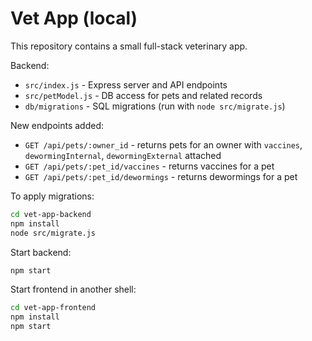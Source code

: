 # Vet App (local)

This repository contains a small full-stack veterinary app.

Backend:
- `src/index.js` - Express server and API endpoints
- `src/petModel.js` - DB access for pets and related records
- `db/migrations` - SQL migrations (run with `node src/migrate.js`)

New endpoints added:
- `GET /api/pets/:owner_id` - returns pets for an owner with `vaccines`, `dewormingInternal`, `dewormingExternal` attached
- `GET /api/pets/:pet_id/vaccines` - returns vaccines for a pet
- `GET /api/pets/:pet_id/dewormings` - returns dewormings for a pet

To apply migrations:

```bash
cd vet-app-backend
npm install
node src/migrate.js
```

Start backend:

```bash
npm start
```

Start frontend in another shell:

```bash
cd vet-app-frontend
npm install
npm start
```
